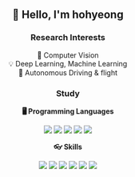 <div align="center">
	<h2>👋 Hello, I'm hohyeong</h2>
	
<h3>Research Interests</h3>
📸 Computer Vision<br>
💡 Deep Learning, Machine Learning<br>
🚗 Autonomous Driving & flight<br>

<h3>Study</h3>

<b>🖥️ Programming Languages</b>

<img src="https://img.shields.io/badge/C++-00599C?style=flat-square&logo=C%2B%2B&logoColor=white"/> <img src="https://img.shields.io/badge/C-A8B9CC?style=flat-square&logo=C&logoColor=white"/> <img src="https://img.shields.io/badge/Python-3776AB?style=flat-square&logo=Python&logoColor=white"/> <img src="https://img.shields.io/badge/HTML-E34F26?style=flat-square&logo=HTML5&logoColor=white"/> <img src="https://img.shields.io/badge/MATLAB-0076a8?style=flat-square&logoColor=white"/>

<b>👓 Skills</b>

<img src="https://img.shields.io/badge/Git-F05032?style=flat-square&logo=Git&logoColor=white"/> <img src="https://img.shields.io/badge/GitHub-181717?style=flat-square&logo=GitHub&logoColor=white"/> <img src="https://img.shields.io/badge/OpenCV-5C3EE8?style=flat-square&logo=OpenCV&logoColor=white"/> <img src="https://img.shields.io/badge/PyTorch-EE4C2C?style=flat-square&logo=PyTorch&logoColor=white"/> <img src="https://img.shields.io/badge/ROS1-22314E?style=flat-square&logo=ROS&logoColor=white"/> <img src="https://img.shields.io/badge/Linux-FCC624?style=flat-square&logo=Linux&logoColor=white"/>

<!--<div align="center">
<img src="https://github-readme-stats.vercel.app/api?username=winterbloooom&count_private=true&show_icons=true&theme=transparent"/><img src="https://github-readme-stats.vercel.app/api/top-langs/?username=winterbloooom&exclude_repo=TensorFlow_study,ML-book-scikitlearn&layout=compact&langs_count=8"/>
<img src="https://github-profile-trophy.vercel.app/?username=winterbloooom"/>
</div>-->
